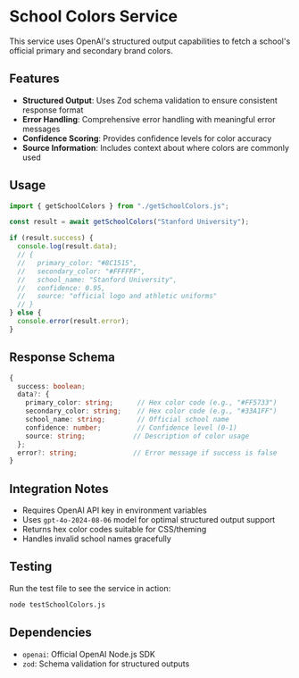 # School Colors Service

This service uses OpenAI's structured output capabilities to fetch a school's official primary and secondary brand colors.

## Features

- **Structured Output**: Uses Zod schema validation to ensure consistent response format
- **Error Handling**: Comprehensive error handling with meaningful error messages
- **Confidence Scoring**: Provides confidence levels for color accuracy
- **Source Information**: Includes context about where colors are commonly used

## Usage

```javascript
import { getSchoolColors } from "./getSchoolColors.js";

const result = await getSchoolColors("Stanford University");

if (result.success) {
  console.log(result.data);
  // {
  //   primary_color: "#8C1515",
  //   secondary_color: "#FFFFFF",
  //   school_name: "Stanford University",
  //   confidence: 0.95,
  //   source: "official logo and athletic uniforms"
  // }
} else {
  console.error(result.error);
}
```

## Response Schema

```typescript
{
  success: boolean;
  data?: {
    primary_color: string;      // Hex color code (e.g., "#FF5733")
    secondary_color: string;    // Hex color code (e.g., "#33A1FF")
    school_name: string;        // Official school name
    confidence: number;         // Confidence level (0-1)
    source: string;            // Description of color usage
  };
  error?: string;              // Error message if success is false
}
```

## Integration Notes

- Requires OpenAI API key in environment variables
- Uses `gpt-4o-2024-08-06` model for optimal structured output support
- Returns hex color codes suitable for CSS/theming
- Handles invalid school names gracefully

## Testing

Run the test file to see the service in action:

```bash
node testSchoolColors.js
```

## Dependencies

- `openai`: Official OpenAI Node.js SDK
- `zod`: Schema validation for structured outputs
